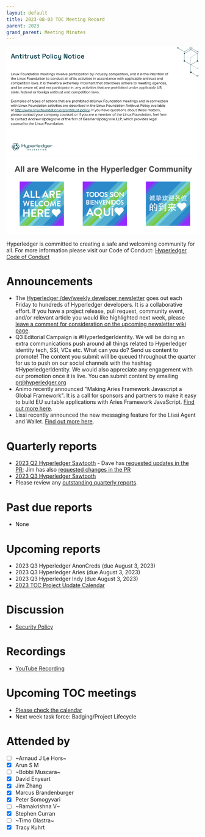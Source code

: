 ```yaml
---
layout: default
title: 2023-08-03 TOC Meeting Record
parent: 2023
grand_parent: Meeting Minutes
---
```

![Antitrust Policy Notice](../images/antitrust-policy-notice.png "Antitrust Policy Notice")
![All are Welcome in the Hyperledger Community](../images/all-are-welcome.png "All are Welcome in the Hyperledger Community")

Hyperledger is committed to creating a safe and welcoming community for all. For more information please visit our Code of Conduct: [Hyperledger Code of Conduct](https://toc.hyperledger.org/governing-documents/code-of-conduct.html)

# Announcements
* The [Hyperledger /dev/weekly developer newsletter](https://wiki.hyperledger.org/pages/viewpage.action?pageId=39618905) goes out each Friday to hundreds of Hyperledger developers. It is a collaborative effort. If you have a project release, pull request, community event, and/or relevant article you would like highlighted next week, please [leave a comment for consideration on the upcoming newsletter wiki page](https://wiki.hyperledger.org/display/DR/2023).
* Q3 Editorial Campaign is #HyperledgerIdentity. We will be doing an extra communications push around all things related to Hyperledger identity tech, SSI, VCs etc. What can you do? Send us content to promote! The content you submit will be queued throughout the quarter for us to push on our social channels with the hashtag #HyperledgerIdentity. We would also appreciate any engagement with our promotion once it is live. You can submit content by emailing [pr@hyperledger.org](mailto:pr@hyperledger.org)
* Animo recently announced "Making Aries Framework Javascript a Global Framework". It is a call for sponsors and partners to make it easy to build  EU suitable applications with Aries Framework JavaScript. [Find out more here](https://animo.id/project/making-aries-framework-javascript-a-global-framework).
* Lissi recently announced the new messaging feature for the Lissi Agent and Wallet. [Find out more here](https://lissi-id.medium.com/unlocking-the-power-of-identity-and-communication-lissi-wallet-supports-b2c-messaging-6b88e65df7e8). 

# Quarterly reports
* [2023 Q2 Hyperledger Sawtooth](https://github.com/hyperledger/toc/pull/128) - Dave has [requested updates in the PR](https://github.com/hyperledger/toc/pull/128#issuecomment-1643997198); Jim has also [requested changes in the PR](https://github.com/hyperledger/toc/pull/128#discussion_r1269564288)
* [2023 Q3 Hyperledger Sawtooth](https://github.com/hyperledger/toc/pull/142)
* Please review any [outstanding quarterly reports](https://github.com/hyperledger/toc/pulls?q=is%3Apr+is%3Aopen+label%3Aquarterly-report+user-review-requested%3A%40me).

# Past due reports
* None

# Upcoming reports
* 2023 Q3 Hyperledger AnonCreds (due August 3, 2023)
* 2023 Q3 Hyperledger Aries (due August 3, 2023)
* 2023 Q3 Hyperledger Indy (due August 3, 2023)
* [2023 TOC Project Update Calendar](../../project-reports/2023/2023-updates.md)

# Discussion
* [Security Policy](https://github.com/hyperledger/toc/pull/143)

# Recordings
* [YouTube Recording](https://youtu.be/vyHvtQdADxg)

# Upcoming TOC meetings
* [Please check the calendar](https://lists.hyperledger.org/g/toc/calendar)
* Next week task force: Badging/Project Lifecycle

# Attended by
* [ ] ~Arnaud J Le Hors~
* [x] Arun S M
* [ ] ~Bobbi Muscara~
* [x] David Enyeart
* [x] Jim Zhang
* [x] Marcus Brandenburger
* [x] Peter Somogyvari
* [ ] ~Ramakrishna V~
* [x] Stephen Curran
* [ ] ~Timo Glastra~
* [x] Tracy Kuhrt
